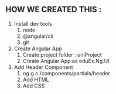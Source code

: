 ## HOW WE CREATED THIS :

1. Install dev tools
    1. node
    2. @angular/cli
    3. git
2. Create Angular App
    1. Create project folder : uniProject
    2. Create Angular App as eduEx.Ng.UI
3. Add Header Component
    1. ng g c /components/partials/header
    2. Add HTML
    3. Add CSS